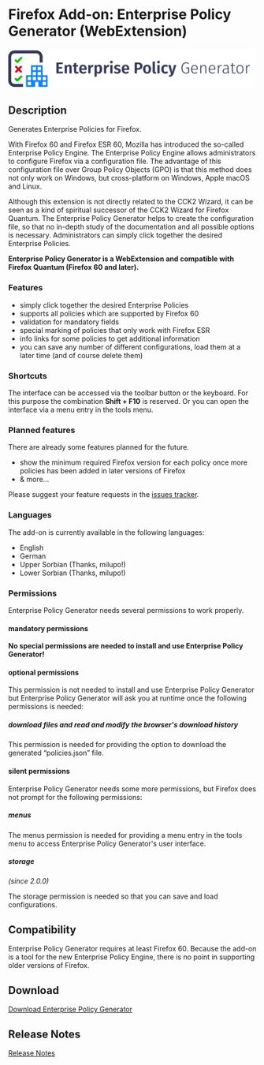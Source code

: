 # Firefox Add-on: Enterprise Policy Generator (WebExtension)

<img src="src/images/logo-large.png" alt="Logo" width="790" border="0" />

## Description

Generates Enterprise Policies for Firefox.

With Firefox 60 and Firefox ESR 60, Mozilla has introduced the so-called Enterprise Policy Engine. The Enterprise Policy
Engine allows administrators to configure Firefox via a configuration file. The advantage of this configuration file over
Group Policy Objects (GPO) is that this method does not only work on Windows, but cross-platform on Windows, Apple macOS
and Linux.

Although this extension is not directly related to the CCK2 Wizard, it can be seen as a kind of spiritual successor
of the CCK2 Wizard for Firefox Quantum. The Enterprise Policy Generator helps to create the configuration file,
so that no in-depth study of the documentation and all possible options is necessary. Administrators can simply click
together the desired Enterprise Policies.

**Enterprise Policy Generator is a WebExtension and compatible with Firefox Quantum (Firefox 60 and later).**

### Features

- simply click together the desired Enterprise Policies
- supports all policies which are supported by Firefox 60
- validation for mandatory fields
- special marking of policies that only work with Firefox ESR
- info links for some policies to get additional information
- you can save any number of different configurations, load them at a later time (and of course delete them)

### Shortcuts

The interface can be accessed via the toolbar button or the keyboard. For this purpose the combination **Shift + F10** is
reserved. Or you can open the interface via a menu entry in the tools menu.

### Planned features

There are already some features planned for the future.

- show the minimum required Firefox version for each policy once more policies has been added in later versions of Firefox
- & more…

Please suggest your feature requests in the [issues tracker](https://github.com/cadeyrn/enterprise-policy-generator/issues).

### Languages

The add-on is currently available in the following languages:

- English
- German
- Upper Sorbian (Thanks, milupo!)
- Lower Sorbian (Thanks, milupo!)

### Permissions

Enterprise Policy Generator needs several permissions to work properly.

#### mandatory permissions

**No special permissions are needed to install and use Enterprise Policy Generator!**

#### optional permissions

This permission is not needed to install and use Enterprise Policy Generator but Enterprise Policy Generator will
ask you at runtime once the following permissions is needed:

##### download files and read and modify the browser's download history

This permission is needed for providing the option to download the generated “policies.json” file.

#### silent permissions

Enterprise Policy Generator needs some more permissions, but Firefox does not prompt for the following permissions:

##### menus

The menus permission is needed for providing a menu entry in the tools menu to access Enterprise Policy Generator's user
interface.

##### storage
_(since 2.0.0)_

The storage permission is needed so that you can save and load configurations.

## Compatibility

Enterprise Policy Generator requires at least Firefox 60. Because the add-on is a tool for the new Enterprise Policy
Engine, there is no point in supporting older versions of Firefox.

## Download

[Download Enterprise Policy Generator](https://addons.mozilla.org/en-US/firefox/addon/enterprise-policy-generator/)

## Release Notes

[Release Notes](CHANGELOG.md "Release Notes")
